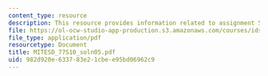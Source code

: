 ```yaml
---
content_type: resource
description: This resource provides information related to assignment 5 part a solution.
file: https://ol-ocw-studio-app-production.s3.amazonaws.com/courses/ids-338j-multidisciplinary-system-design-optimization-spring-2010/982d920e633783e21cbee95bd06962c9_MITESD_77S10_soln05.pdf
file_type: application/pdf
resourcetype: Document
title: MITESD_77S10_soln05.pdf
uid: 982d920e-6337-83e2-1cbe-e95bd06962c9
---
```

